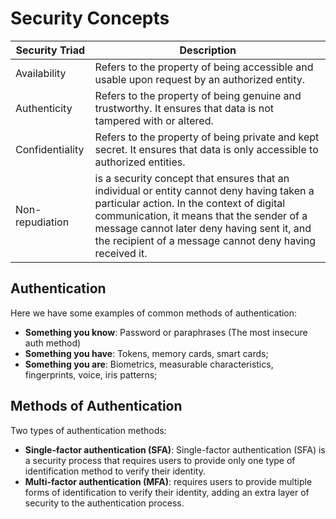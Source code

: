 # Security Concepts

| Security Triad  | Description                                                                                     |
| ---------------| ----------------------------------------------------------------------------------------------- |
| Availability   | Refers to the property of being accessible and usable upon request by an authorized entity.     |
| Authenticity   | Refers to the property of being genuine and trustworthy. It ensures that data is not tampered with or altered. |
| Confidentiality | Refers to the property of being private and kept secret. It ensures that data is only accessible to authorized entities. |
| Non-repudiation   |is a security concept that ensures that an individual or entity cannot deny having taken a particular action. In the context of digital communication, it means that the sender of a message cannot later deny having sent it, and the recipient of a message cannot deny having received it.    |

## Authentication
Here we have some examples of common methods of authentication:
- **Something you know**: Password or paraphrases (The most insecure auth method)
- **Something you have**: Tokens, memory cards, smart cards;
- **Something you are**: Biometrics, measurable characteristics, fingerprints, voice, iris patterns;

## Methods of Authentication
Two types of authentication methods:
- __Single-factor authentication (SFA)__: Single-factor authentication (SFA) is a security process that requires users to provide only one type of identification method to verify their identity. 
- __Multi-factor authentication (MFA)__: requires users to provide multiple forms of identification to verify their identity, adding an extra layer of security to the authentication process.
